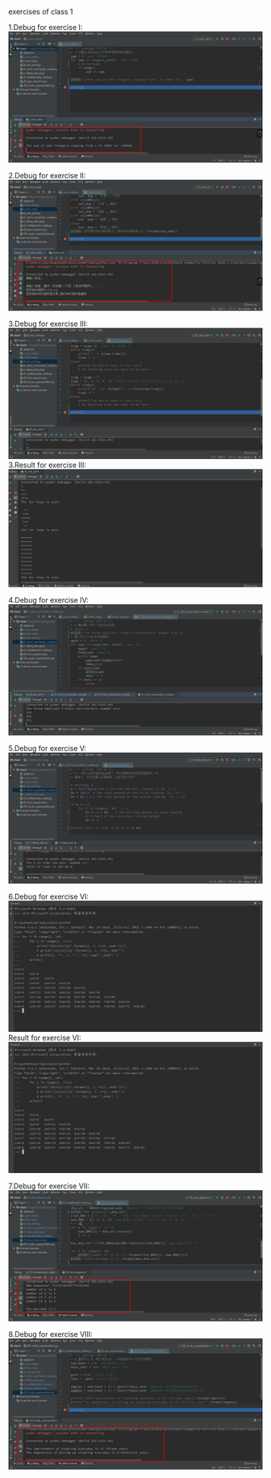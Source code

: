 exercises of class 1

1.Debug for exercise I:
![image](https://github.com/fengyihuai/Learn_Python/raw/master/class1/screenshots/I_debug.png)

2.Debug for exercise II:
![image](https://github.com/fengyihuai/Learn_Python/raw/master/class1/screenshots/II_debug.png)

3.Debug for exercise III:
![image](https://github.com/fengyihuai/Learn_Python/raw/master/class1/screenshots/III_debug.png)
3.Result for exercise III:
![image](https://github.com/fengyihuai/Learn_Python/raw/master/class1/screenshots/III_result.png)

4.Debug for exercise IV:
![image](https://github.com/fengyihuai/Learn_Python/raw/master/class1/screenshots/IV_debug.png)

5.Debug for exercise V:
![image](https://github.com/fengyihuai/Learn_Python/raw/master/class1/screenshots/V_debug.png)

6.Debug for exercise VI:
![image](https://github.com/fengyihuai/Learn_Python/raw/master/class1/screenshots/VI_result.png)
  Result for exercise VI:
![image](https://github.com/fengyihuai/Learn_Python/raw/master/class1/screenshots/VI_result.png)

7.Debug for exercise VII:
![image](https://github.com/fengyihuai/Learn_Python/raw/master/class1/screenshots/VII_debug.png)

8.Debug for exercise VIII:
![image](https://github.com/fengyihuai/Learn_Python/raw/master/class1/screenshots/VIII_debug.png)

